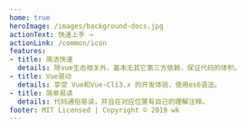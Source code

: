 ```yaml
---
home: true
heroImage: /images/background-docs.jpg
actionText: 快速上手 →
actionLink: /common/icon
features:
- title: 简洁快速
  details: 除vue生态相关外，基本无其它第三方依赖，保证代码的体积。
- title: Vue驱动
  details: 享受 Vue和Vue-Cli3.x 的开发体验，使用es6语法。
- title: 简单易读
  details: 代码通俗易读，并且在对应位置有自己的理解注释。
footer: MIT Licensed | Copyright © 2019 wk
---
```

